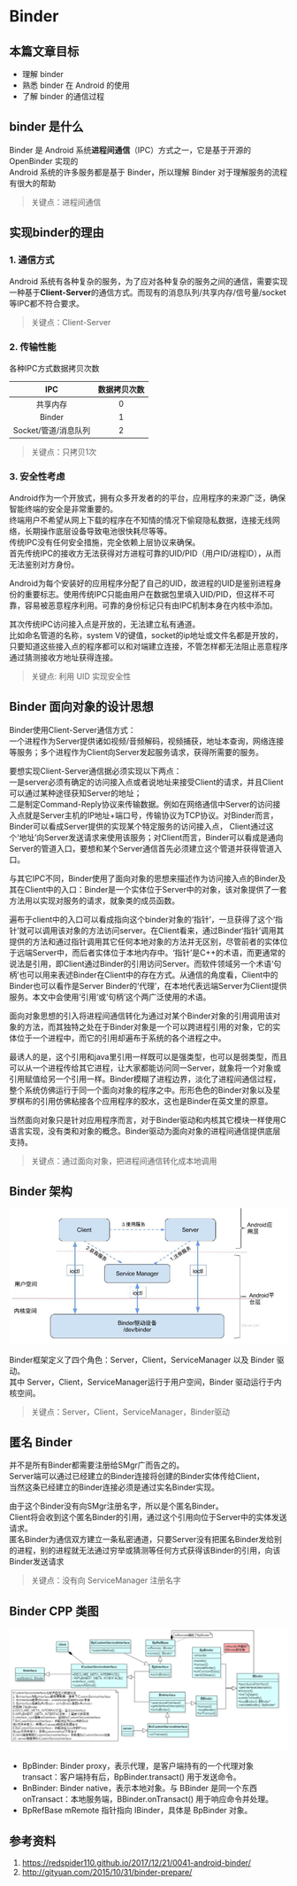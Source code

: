# Binder

## 本篇文章目标

- 理解 binder
- 熟悉 binder 在 Android 的使用
- 了解 binder 的通信过程

## binder 是什么

Binder 是 Android 系统**进程间通信**​（IPC）方式之一，它是基于开源的 OpenBinder 实现的  
Android 系统的许多服务都是基于 Binder，所以理解 Binder 对于理解服务的流程有很大的帮助

> 关键点：进程间通信

## 实现binder的理由

### 1. 通信方式

Android 系统有各种复杂的服务，为了应对各种复杂的服务之间的通信，需要实现一种基于**Client-Server**的通信方式。而现有的消息队列/共享内存/信号量/socket 等IPC都不符合要求。

> 关键点：Client-Server

### 2. 传输性能

各种IPC方式数据拷贝次数

|         IPC         | 数据拷贝次数 |
| :-----------------: | :---------: |
|       共享内存       |      0      |
|        Binder       |      1      |
| Socket/管道/消息队列 |      2      |

> 关键点：只拷贝1次

### 3. 安全性考虑

Android作为一个开放式，拥有众多开发者的的平台，应用程序的来源广泛，确保智能终端的安全是非常重要的。  
终端用户不希望从网上下载的程序在不知情的情况下偷窥隐私数据，连接无线网络，长期操作底层设备导致电池很快耗尽等等。  
传统IPC没有任何安全措施，完全依赖上层协议来确保。  
首先传统IPC的接收方无法获得对方进程可靠的UID/PID（用户ID/进程ID），从而无法鉴别对方身份。

Android为每个安装好的应用程序分配了自己的UID，故进程的UID是鉴别进程身份的重要标志。使用传统IPC只能由用户在数据包里填入UID/PID，但这样不可靠，容易被恶意程序利用。可靠的身份标记只有由IPC机制本身在内核中添加。

其次传统IPC访问接入点是开放的，无法建立私有通道。  
比如命名管道的名称，system V的键值，socket的ip地址或文件名都是开放的，只要知道这些接入点的程序都可以和对端建立连接，不管怎样都无法阻止恶意程序通过猜测接收方地址获得连接。

> 关键点: 利用 UID 实现安全性

## Binder 面向对象的设计思想

Binder使用Client-Server通信方式：  
一个进程作为Server提供诸如视频/音频解码，视频捕获，地址本查询，网络连接等服务；多个进程作为Client向Server发起服务请求，获得所需要的服务。  

要想实现Client-Server通信据必须实现以下两点：  
一是server必须有确定的访问接入点或者说地址来接受Client的请求，并且Client可以通过某种途径获知Server的地址；  
二是制定Command-Reply协议来传输数据。例如在网络通信中Server的访问接入点就是Server主机的IP地址+端口号，传输协议为TCP协议。对Binder而言，Binder可以看成Server提供的实现某个特定服务的访问接入点， Client通过这个‘地址’向Server发送请求来使用该服务；对Client而言，Binder可以看成是通向Server的管道入口，要想和某个Server通信首先必须建立这个管道并获得管道入口。

与其它IPC不同，Binder使用了面向对象的思想来描述作为访问接入点的Binder及其在Client中的入口：Binder是一个实体位于Server中的对象，该对象提供了一套方法用以实现对服务的请求，就象类的成员函数。  

遍布于client中的入口可以看成指向这个binder对象的‘指针’，一旦获得了这个‘指针’就可以调用该对象的方法访问server。在Client看来，通过Binder‘指针’调用其提供的方法和通过指针调用其它任何本地对象的方法并无区别，尽管前者的实体位于远端Server中，而后者实体位于本地内存中。‘指针’是C++的术语，而更通常的说法是引用，即Client通过Binder的引用访问Server。而软件领域另一个术语‘句柄’也可以用来表述Binder在Client中的存在方式。从通信的角度看，Client中的Binder也可以看作是Server Binder的‘代理’，在本地代表远端Server为Client提供服务。本文中会使用‘引用’或‘句柄’这个两广泛使用的术语。

面向对象思想的引入将进程间通信转化为通过对某个Binder对象的引用调用该对象的方法，而其独特之处在于Binder对象是一个可以跨进程引用的对象，它的实体位于一个进程中，而它的引用却遍布于系统的各个进程之中。  

最诱人的是，这个引用和java里引用一样既可以是强类型，也可以是弱类型，而且可以从一个进程传给其它进程，让大家都能访问同一Server，就象将一个对象或引用赋值给另一个引用一样。Binder模糊了进程边界，淡化了进程间通信过程，整个系统仿佛运行于同一个面向对象的程序之中。形形色色的Binder对象以及星罗棋布的引用仿佛粘接各个应用程序的胶水，这也是Binder在英文里的原意。

当然面向对象只是针对应用程序而言，对于Binder驱动和内核其它模块一样使用C语言实现，没有类和对象的概念。Binder驱动为面向对象的进程间通信提供底层支持。

> 关键点：通过面向对象，把进程间通信转化成本地调用


## Binder 架构

![Binder架构](../../assets/Binder架构.jpg)

Binder框架定义了四个角色：Server，Client，ServiceManager 以及 Binder 驱动。  
其中 Server，Client，ServiceManager运行于用户空间，Binder 驱动运行于内核空间。

> 关键点：Server，Client，ServiceManager，Binder驱动

## 匿名 Binder

并不是所有Binder都需要注册给SMgr广而告之的。  
Server端可以通过已经建立的Binder连接将创建的Binder实体传给Client，  
当然这条已经建立的Binder连接必须是通过实名Binder实现。  

由于这个Binder没有向SMgr注册名字，所以是个匿名Binder。  
Client将会收到这个匿名Binder的引用，通过这个引用向位于Server中的实体发送请求。  
匿名Binder为通信双方建立一条私密通道，只要Server没有把匿名Binder发给别的进程，别的进程就无法通过穷举或猜测等任何方式获得该Binder的引用，向该Binder发送请求

> 关键点：没有向 ServiceManager 注册名字

## Binder CPP 类图

![Binder_cpp_类图](../../assets/Binder_cpp_类图.png)

- BpBinder: Binder proxy，表示代理，是客户端持有的一个代理对象  
  transact：客户端持有后，BpBinder.transact() 用于发送命令。
- BnBinder: Binder native，表示本地对象。与 BBinder 是同一个东西  
  onTransact：本地服务端，BBinder.onTransact() 用于响应命令并处理。
- BpRefBase
  mRemote 指针指向 IBinder，具体是 BpBinder 对象。


## 参考资料

1. <https://redspider110.github.io/2017/12/21/0041-android-binder/>  
2. <http://gityuan.com/2015/10/31/binder-prepare/>  


